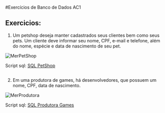 #Exercícios de Banco de Dados AC1

## Exercicios:
1. Um petshop deseja manter cadastrados seus clientes bem como seus pets. Um cliente deve informar seu nome, CPF, e-mail e telefone, além do nome, espécie e data de nascimento de seu pet.

![MerPetShop](Mer/PetShop.png)

Script sql:
[SQL PetShop](Scripts/ScriptSQLPetShop.txt)

##
2. Em uma produtora de games, há desenvolvedores, que possuem um nome, CPF, data de nascimento.

![MerProdutora](Mer/ProdutoraGames.png)

Script sql:
[SQL Produtora Games](Scripts/ScriptSQLProdutoraGames.txt)
